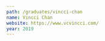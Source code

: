 ```yaml
---
path: /graduates/vincci-chan
name: Vincci Chan
website: https://www.vcvincci.com/
year: 2019
---
```

